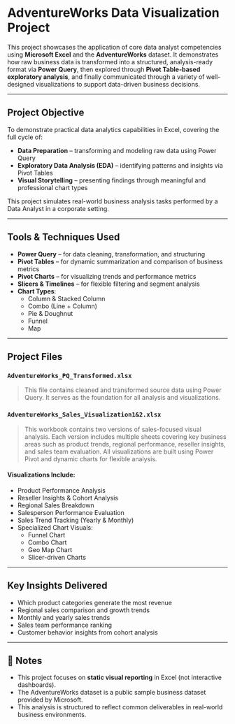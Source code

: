 # AdventureWorks Data Visualization Project

This project showcases the application of core data analyst competencies using **Microsoft Excel** and the **AdventureWorks** dataset. It demonstrates how raw business data is transformed into a structured, analysis-ready format via **Power Query**, then explored through **Pivot Table-based exploratory analysis**, and finally communicated through a variety of well-designed visualizations to support data-driven business decisions.

---

## Project Objective

To demonstrate practical data analytics capabilities in Excel, covering the full cycle of:

- **Data Preparation** – transforming and modeling raw data using Power Query  
- **Exploratory Data Analysis (EDA)** – identifying patterns and insights via Pivot Tables  
- **Visual Storytelling** – presenting findings through meaningful and professional chart types

This project simulates real-world business analysis tasks performed by a Data Analyst in a corporate setting.

---

## Tools & Techniques Used

- **Power Query** – for data cleaning, transformation, and structuring  
- **Pivot Tables** – for dynamic summarization and comparison of business metrics  
- **Pivot Charts** – for visualizing trends and performance metrics  
- **Slicers & Timelines** – for flexible filtering and segment analysis  
- **Chart Types**:
  - Column & Stacked Column
  - Combo (Line + Column)
  - Pie & Doughnut
  - Funnel
  - Map

---

## Project Files

### `AdventureWorks_PQ_Transformed.xlsx`
> This file contains cleaned and transformed source data using Power Query. It serves as the foundation for all analysis and visualizations.

### `AdventureWorks_Sales_Visualization1&2.xlsx`
> This workbook contains two versions of sales-focused visual analysis. Each version includes multiple sheets covering key business areas such as product trends, regional performance, reseller insights, and sales team evaluation. All visualizations are built using Power Pivot and dynamic charts for flexible analysis.

#### Visualizations Include:

- Product Performance Analysis  
- Reseller Insights & Cohort Analysis  
- Regional Sales Breakdown  
- Salesperson Performance Evaluation  
- Sales Trend Tracking (Yearly & Monthly)  
- Specialized Chart Visuals:
  - Funnel Chart  
  - Combo Chart  
  - Geo Map Chart  
  - Slicer-driven Charts  

---

## Key Insights Delivered

- Which product categories generate the most revenue  
- Regional sales comparison and growth trends  
- Monthly and yearly sales trends  
- Sales team performance ranking  
- Customer behavior insights from cohort analysis

---

## 📌 Notes

- This project focuses on **static visual reporting** in Excel (not interactive dashboards).  
- The AdventureWorks dataset is a public sample business dataset provided by Microsoft.  
- This analysis is structured to reflect common deliverables in real-world business environments.
